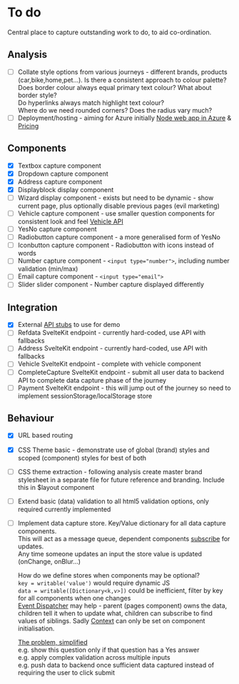 # To do

Central place to capture outstanding work to do, to aid co-ordination.

## Analysis

- [ ] Collate style options from various journeys - different brands, products (car,bike,home,pet...).
  Is there a consistent approach to colour palette?  
  Does border colour always equal primary text colour?  What about border style?  
  Do hyperlinks always match highlight text colour?  
  Where do we need rounded corners?  Does the radius vary much?
- [ ] Deployment/hosting - aiming for Azure initially [Node web app in Azure](https://docs.microsoft.com/en-us/azure/app-service/quickstart-nodejs?pivots=platform-linux) & [Pricing](https://azure.microsoft.com/en-us/pricing/details/app-service/linux/)

## Components

- [x] Textbox capture component  
- [x] Dropdown capture component
- [x] Address capture component
- [x] Displayblock display component
- [ ] Wizard display component - exists but need to be dynamic - show current page, plus optionally disable previous pages (evil marketing)
- [ ] Vehicle capture component - use smaller question components for consistent look and feel [Vehicle API](https://github.com/rod-laycock/journeyasdata-service/tree/master/data/vehicle)
- [ ] YesNo capture component
- [ ] Radiobutton capture component - a more generalised form of YesNo
- [ ] Iconbutton capture component - Radiobutton with icons instead of words
- [ ] Number capture component - `<input type="number">`, including number validation (min/max)
- [ ] Email capture component - `<input type="email">`
- [ ] Slider slider component - Number capture displayed differently

## Integration

- [x] External [API stubs](https://github.com/rod-laycock/journeyasdata-service) to use for demo
- [ ] Refdata SvelteKit endpoint - currently hard-coded, use API with fallbacks
- [ ] Address SvelteKit endpoint - currently hard-coded, use API with fallbacks
- [ ] Vehicle SvelteKit endpoint - complete with vehicle component
- [ ] CompleteCapture SvelteKit endpoint - submit all user data to backend API to complete data capture phase of the journey
- [ ] Payment SvelteKit endpoint - this will jump out of the journey so need to implement sessionStorage/localStorage store

## Behaviour

- [x] URL based routing
- [x] CSS Theme basic - demonstrate use of global (brand) styles and scoped (component) styles for best of both
- [ ] CSS theme extraction - following analysis create master brand stylesheet in a separate file for future reference and branding.  Include this in $layout component
- [ ] Extend basic (data) validation to all html5 validation options, only required currently implemented
- [ ] Implement data capture store.  Key/Value dictionary for all data capture components.  
  This will act as a message queue, dependent components [subscribe](https://svelte.dev/tutorial/auto-subscriptions) for updates.  
  Any time someone updates an input the store value is updated (onChange, onBlur...)  

  How do we define stores when components may be optional?  
  `key = writable('value')` would require dynamic JS  
  `data = writable([Dictionary<k,v>])` could be inefficient, filter by key for all components when one changes  
  [Event Dispatcher](https://svelte.dev/docs#createEventDispatcher) may help - parent (pages component) owns the data, children tell it when to update what, children can subscribe to find values of siblings.  Sadly [Context](https://svelte.dev/docs#setContext) can only be set on component initialisation.  

  [The problem, simplified](https://stackoverflow.com/questions/63928002/how-can-i-dynamically-define-a-value-bind-in-svelte)   
  e.g. show this question only if that question has a Yes answer  
  e.g. apply complex validation across multiple inputs  
  e.g. push data to backend once sufficient data captured instead of requiring the user to click submit  

  